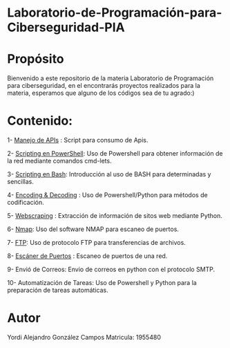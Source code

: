 # Laboratorio-de-Programación-para-Ciberseguridad-PIA
# Propósito
Bienvenido a este repositorio de la materia Laboratorio de Programación para ciberseguridad, en el encontrarás proyectos realizados para la materia, esperamos que alguno de los códigos sea de tu agrado:)
# Contenido:
1- [Manejo de APIs](https://github.com/alejandrogc17/Laboratorio-de-Programaci-n-para-Ciberseguridad-PIA/tree/main/Manej) : Script para consumo de Apis.

2- [Scripting en PowerShell](https://github.com/alejandrogc17/Laboratorio-de-Programaci-n-para-Ciberseguridad-PIA/tree/main/Scripting_en_Powershell): Uso de Powershell para obtener información de la red mediante comandos cmd-lets.

3- [Scripting en Bash](https://github.com/alejandrogc17/Laboratorio-de-Programaci-n-para-Ciberseguridad-PIA/tree/main/Scripting_en_BASH): Introducción al uso de BASH para determinadas y sencillas.

4- [Encoding & Decoding](https://github.com/alejandrogc17/Laboratorio-de-Programaci-n-para-Ciberseguridad-PIA/tree/main/Encoding_%26_Decoding) : Uso de Powershell/Python para métodos de codificación.

5- [Webscraping](https://github.com/alejandrogc17/Laboratorio-de-Programaci-n-para-Ciberseguridad-PIA/tree/main/Webscrapping) : Extracción de información de sitos web mediante Python.

6- [Nmap](https://github.com/alejandrogc17/Laboratorio-de-Programaci-n-para-Ciberseguridad-PIA/tree/main/Nmap): Uso del software NMAP para escaneo de puertos.

7- [FTP](https://github.com/alejandrogc17/Laboratorio-de-Programaci-n-para-Ciberseguridad-PIA/tree/main/FTP): Uso de protocolo FTP para transferencias de archivos.

8- [Escáner de Puertos](https://github.com/alejandrogc17/Laboratorio-de-Programaci-n-para-Ciberseguridad-PIA/tree/main/Escaner_de_Puertos) : Escaneo de puertos de una red.

9- Envió de Correos: Envio de correos en python con el protocolo SMTP.

10- Automatización de Tareas: Uso de Powershell y Python para la preparación de tareas automáticas.

# Autor
Yordi Alejandro González Campos
Matricula: 1955480
